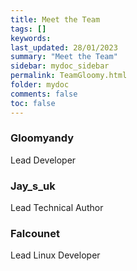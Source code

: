 ```yaml
---
title: Meet the Team
tags: []
keywords: 
last_updated: 28/01/2023
summary: "Meet the Team"
sidebar: mydoc_sidebar
permalink: TeamGloomy.html
folder: mydoc
comments: false
toc: false
---
```


### Gloomyandy

Lead Developer

### Jay_s_uk

Lead Technical Author

### Falcounet

Lead Linux Developer